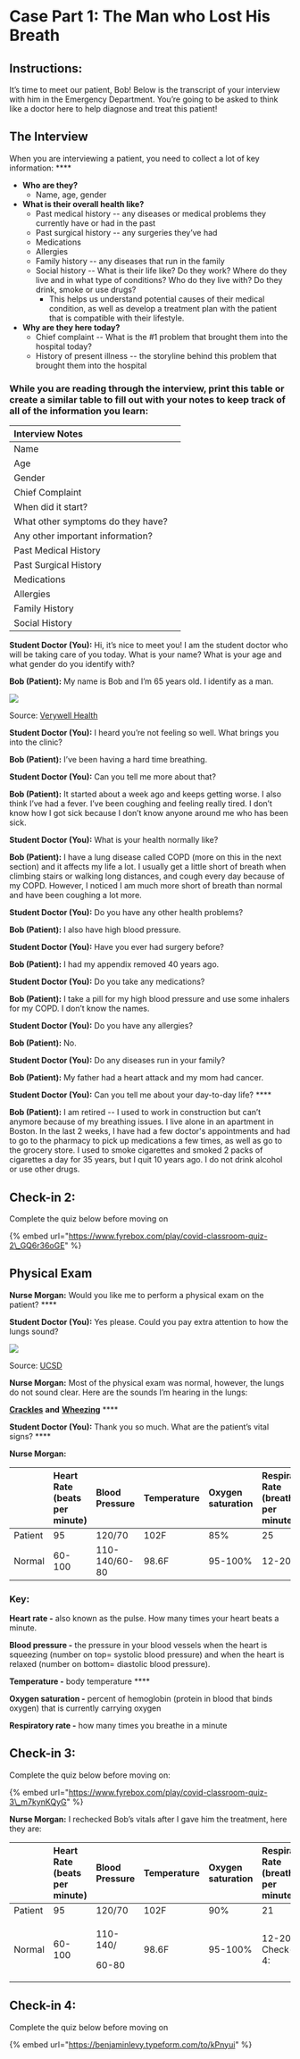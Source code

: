 # Case Part 1: The Man who Lost His Breath

## **Instructions:** 

It’s time to meet our patient, Bob! Below is the transcript of your interview with him in the Emergency Department. You’re going to be asked to think like a doctor here to help diagnose and treat this patient!

## **The Interview**

When you are interviewing a patient, you need to collect a lot of key information:  ****

* **Who are they?**
  * Name, age, gender 
* **What is their overall health like?** 
  * Past medical history -- any diseases or medical problems they currently have or had in the past
  * Past surgical history -- any surgeries they’ve had 
  * Medications 
  * Allergies 
  * Family history -- any diseases that run in the family
  * Social history -- What is their life like? Do they work? Where do they live and in what type of conditions? Who do they live with? Do they drink, smoke or use drugs? 
    * This helps us understand potential causes of their medical condition, as well as develop a treatment plan with the patient that is compatible with their lifestyle. 
* **Why are they here today?** 
  * Chief complaint -- What is the \#1 problem that brought them into the hospital today?
  * History of present illness -- the storyline behind this problem that brought them into the hospital

### **While you are reading through the interview, print this table or create a similar table to fill out with your notes to keep track of all of the information you learn:**

| Interview Notes |  |
| :--- | :--- |
| Name |  |
| Age |  |
| Gender |  |
| Chief Complaint |  |
| When did it start? |  |
| What other symptoms do they have? |  |
| Any other important information? |  |
| Past Medical History |  |
| Past Surgical History |  |
| Medications |  |
| Allergies |  |
| Family History |  |
| Social History |  |

**Student Doctor \(You\):** Hi, it’s nice to meet you! I am the student doctor who will be taking care of you today. What is your name? What is your age and what gender do you identify with? 

**Bob \(Patient\):** My name is Bob and I’m 65 years old. I identify as a man. 

![](https://lh6.googleusercontent.com/GGDtrKZRHAn6DQmuPJbufXEyOjx2gLxOnWfGvgco5sZkiaHzygPV_LxGe6Z2aS0GZGEIvvKBT1m9M5b_1taeelHoVD_0Z7orlf7rsZxLMDLvBlmCAsVrvaiuiLkTMnBpGXRnax2U)

Source: [Verywell Health](https://www.verywellhealth.com/thmb/LDL2WghLx8tDzhzOm7St4glApf0=/400x250/filters:no_upscale%28%29:max_bytes%28150000%29:strip_icc%28%29/hospitalstay-5a32aa7e0c1a82003633338b.jpg)

**Student Doctor \(You\):** I heard you’re not feeling so well. What brings you into the clinic? 

**Bob \(Patient\):** I’ve been having a hard time breathing. 

**Student Doctor \(You\):** Can you tell me more about that? 

**Bob \(Patient\):** It started about a week ago and keeps getting worse. I also think I’ve had a fever. I’ve been coughing and feeling really tired. I don’t know how I got sick because I don’t know anyone around me who has been sick. 

**Student Doctor \(You\):** What is your health normally like? 

**Bob \(Patient\):** I have a lung disease called COPD \(more on this in the next section\) and it affects my life a lot. I usually get a little short of breath when climbing stairs or walking long distances, and cough every day because of my COPD. However, I noticed I am much more short of breath than normal and have been coughing a lot more. 

**Student Doctor \(You\):** Do you have any other health problems? 

**Bob \(Patient\):** I also have high blood pressure. 

**Student Doctor \(You\):** Have you ever had surgery before? 

**Bob \(Patient\):** I had my appendix removed 40 years ago. 

**Student Doctor \(You\):** Do you take any medications? 

**Bob \(Patient\):** I take a pill for my high blood pressure and use some inhalers for my COPD. I don’t know the names. 

**Student Doctor \(You\):** Do you have any allergies? 

**Bob \(Patient\):** No.

**Student Doctor \(You\):** Do any diseases run in your family? 

**Bob \(Patient\):** My father had a heart attack and my mom had cancer.

**Student Doctor \(You\):** Can you tell me about your day-to-day life? ****

**Bob \(Patient\):** I am retired -- I used to work in construction but can’t anymore because of my breathing issues. I live alone in an apartment in Boston. In the last 2 weeks, I have had a few doctor's appointments and had to go to the pharmacy to pick up medications a few times, as well as go to the grocery store. I used to smoke cigarettes and smoked 2 packs of cigarettes a day for 35 years, but I quit 10 years ago. I do not drink alcohol or use other drugs.

## Check-in 2:

Complete the quiz below before moving on

{% embed url="https://www.fyrebox.com/play/covid-classroom-quiz-2\_GQ6r36oGE" %}

## Physical Exam

**Nurse Morgan:** Would you like me to perform a physical exam on the patient? ****

**Student Doctor \(You\):** Yes please. Could you pay extra attention to how the lungs sound? 

![](https://lh6.googleusercontent.com/Oy-aRKCDf8rWsKoze4E-shaArA6f0ovy82PPcn4cIs_EbwvsmrvDqYdAMBlJAVCMVVn94NjIr5jVbzUG7mLSSq6ZTbAje-oqCjRAxsgT598hZkPytJCItwhgz0bOWw87UNSZlT8d)

Source: [UCSD](https://meded.ucsd.edu/clinicalmed/lungs_auscutation.jpg)

**Nurse Morgan:** Most of the physical exam was normal, however, the lungs do not sound clear. Here are the sounds I’m hearing in the lungs: 

[**Crackles**](https://www.youtube.com/watch?v=LHqqvrm2j6g) **and** [**Wheezing**](https://www.youtube.com/watch?v=T4qNgi4Vrvo) ****

**Student Doctor \(You\):** Thank you so much. What are the patient’s vital signs? ****

**Nurse Morgan:** 

|  | **Heart Rate \(beats per minute\)** | **Blood Pressure** | **Temperature** | **Oxygen saturation** | **Respiratory Rate \(breaths per minute\)** |
| :--- | :--- | :--- | :--- | :--- | :--- |
| Patient | 95 | 120/70 | 102F | 85% | 25 |
| Normal | 60-100 | 110-140/60-80 | 98.6F | 95-100% | 12-20 |

### **Key:**

**Heart rate -** also known as the pulse. How many times your heart beats a minute.

**Blood pressure -** the pressure in your blood vessels when the heart is squeezing \(number on top= systolic blood pressure\) and when the heart is relaxed \(number on bottom= diastolic blood pressure\). 

**Temperature -** body temperature ****

**Oxygen saturation -** percent of hemoglobin \(protein in blood that binds oxygen\) that is currently carrying oxygen 

**Respiratory rate -** how many times you breathe in a minute

## Check-in 3:

Complete the quiz below before moving on:

{% embed url="https://www.fyrebox.com/play/covid-classroom-quiz-3\_m7kynKQyG" %}

**Nurse Morgan:** I rechecked Bob’s vitals after I gave him the treatment, here they are: 

<table>
  <thead>
    <tr>
      <th style="text-align:left"></th>
      <th style="text-align:left"><b>Heart Rate (beats per minute)</b>
      </th>
      <th style="text-align:left"><b>Blood Pressure</b>
      </th>
      <th style="text-align:left"><b>Temperature</b>
      </th>
      <th style="text-align:left"><b>Oxygen saturation</b>
      </th>
      <th style="text-align:left"><b>Respiratory Rate (breaths per minute)</b>
      </th>
    </tr>
  </thead>
  <tbody>
    <tr>
      <td style="text-align:left">Patient</td>
      <td style="text-align:left">95</td>
      <td style="text-align:left">120/70</td>
      <td style="text-align:left">102F</td>
      <td style="text-align:left">90%</td>
      <td style="text-align:left">21</td>
    </tr>
    <tr>
      <td style="text-align:left">Normal</td>
      <td style="text-align:left">60-100</td>
      <td style="text-align:left">
        <p>110-140/</p>
        <p>60-80</p>
      </td>
      <td style="text-align:left">98.6F</td>
      <td style="text-align:left">95-100%</td>
      <td style="text-align:left">12-20
        <br />Check-in 4:
        <br />
      </td>
    </tr>
  </tbody>
</table>

## Check-in 4:

Complete the quiz below before moving on

{% embed url="https://benjaminlevy.typeform.com/to/kPnyui" %}



